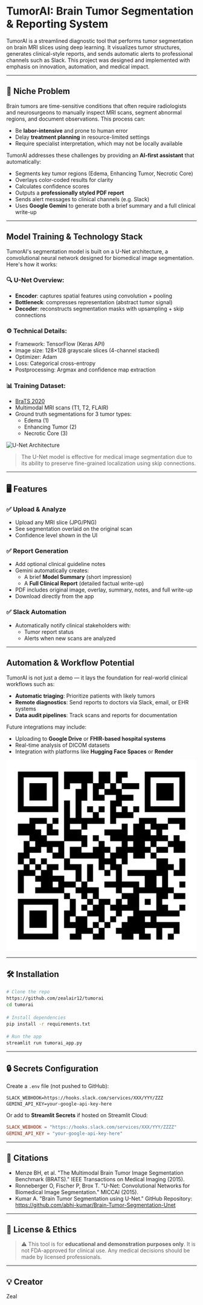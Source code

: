 # TumorAI: Brain Tumor Segmentation & Reporting System

TumorAI is a streamlined diagnostic tool that performs tumor segmentation on brain MRI slices using deep learning. It visualizes tumor structures, generates clinical-style reports, and sends automatic alerts to professional channels such as Slack. This project was designed and implemented with emphasis on innovation, automation, and medical impact.

---

## 🎯 Niche Problem

Brain tumors are time-sensitive conditions that often require radiologists and neurosurgeons to manually inspect MRI scans, segment abnormal regions, and document observations. This process can:

- Be **labor-intensive** and prone to human error
- Delay **treatment planning** in resource-limited settings
- Require specialist interpretation, which may not be locally available

TumorAI addresses these challenges by providing an **AI-first assistant** that automatically:

- Segments key tumor regions (Edema, Enhancing Tumor, Necrotic Core)
- Overlays color-coded results for clarity
- Calculates confidence scores
- Outputs a **professionally styled PDF report**
- Sends alert messages to clinical channels (e.g. Slack)
- Uses **Google Gemini** to generate both a brief summary and a full clinical write-up

---

## Model Training & Technology Stack

TumorAI's segmentation model is built on a U-Net architecture, a convolutional neural network designed for biomedical image segmentation. Here's how it works:

### 🔍 U-Net Overview:
- **Encoder**: captures spatial features using convolution + pooling
- **Bottleneck**: compresses representation (abstract tumor signal)
- **Decoder**: reconstructs segmentation masks with upsampling + skip connections

### ⚙️ Technical Details:
- Framework: TensorFlow (Keras API)
- Image size: 128×128 grayscale slices (4-channel stacked)
- Optimizer: Adam
- Loss: Categorical cross-entropy
- Postprocessing: Argmax and confidence map extraction

### 📊 Training Dataset:
- [BraTS 2020](https://www.med.upenn.edu/sbia/brats2020/data.html)
- Multimodal MRI scans (T1, T2, FLAIR)
- Ground truth segmentations for 3 tumor types:
  - Edema (1)
  - Enhancing Tumor (2)
  - Necrotic Core (3)

![U-Net Architecture](https://miro.medium.com/v2/resize:fit:1400/format:webp/1*QHGSWRuU8jR1GTR2j3V7YA.png)

> The U-Net model is effective for medical image segmentation due to its ability to preserve fine-grained localization using skip connections.

---

## 🖥️ Features

### ✅ Upload & Analyze
- Upload any MRI slice (JPG/PNG)
- See segmentation overlaid on the original scan
- Confidence level shown in the UI

### ✅ Report Generation
- Add optional clinical guideline notes
- Gemini automatically creates:
  - A brief **Model Summary** (short impression)
  - A **Full Clinical Report** (detailed factual write-up)
- PDF includes original image, overlay, summary, notes, and full write-up
- Download directly from the app

### ✅ Slack Automation
- Automatically notify clinical stakeholders with:
  - Tumor report status
  - Alerts when new scans are analyzed

---

## Automation & Workflow Potential

TumorAI is not just a demo — it lays the foundation for real-world clinical workflows such as:

- **Automatic triaging**: Prioritize patients with likely tumors
- **Remote diagnostics**: Send reports to doctors via Slack, email, or EHR systems
- **Data audit pipelines**: Track scans and reports for documentation

Future integrations may include:
- Uploading to **Google Drive** or **FHIR-based hospital systems**
- Real-time analysis of DICOM datasets
- Integration with platforms like **Hugging Face Spaces** or **Render**

![Launch TumorAI](QR-Code.png)


---

## 🛠️ Installation

```bash
# Clone the repo
https://github.com/zealair12/tumorai
cd tumorai

# Install dependencies
pip install -r requirements.txt

# Run the app
streamlit run tumorai_app.py
```

---

## 🔒 Secrets Configuration
Create a `.env` file (not pushed to GitHub):

```
SLACK_WEBHOOK=https://hooks.slack.com/services/XXX/YYY/ZZZ
GEMINI_API_KEY=your-google-api-key-here
```

Or add to **Streamlit Secrets** if hosted on Streamlit Cloud:

```toml
SLACK_WEBHOOK = "https://hooks.slack.com/services/XXX/YYY/ZZZZ"
GEMINI_API_KEY = "your-google-api-key-here"
```

---

## 📎 Citations

- Menze BH, et al. "The Multimodal Brain Tumor Image Segmentation Benchmark (BRATS)." IEEE Transactions on Medical Imaging (2015).
- Ronneberger O, Fischer P, Brox T. "U-Net: Convolutional Networks for Biomedical Image Segmentation." MICCAI (2015).
- Kumar A. "Brain Tumor Segmentation using U-Net." GitHub Repository: https://github.com/abhi-kumar/Brain-Tumor-Segmentation-Unet

---

## 🧪 License & Ethics
> ⚠️ This tool is for **educational and demonstration purposes only**. It is not FDA-approved for clinical use. Any medical decisions should be made by licensed professionals.

---

## 💡 Creator
Zeal
